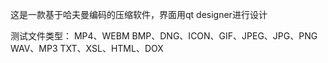 这是一款基于哈夫曼编码的压缩软件，界面用qt designer进行设计

测试文件类型：
MP4、WEBM
BMP、DNG、ICON、GIF、JPEG、JPG、PNG
WAV、MP3
TXT、XSL、HTML、DOX

